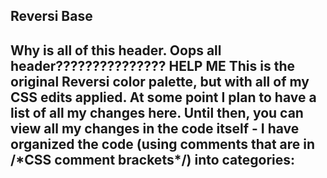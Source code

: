 ## Reversi Base
Why is all of this header. Oops all header??????????????? HELP ME
This is the original Reversi color palette, but with all of my CSS edits applied. 
At some point I plan to have a list of all my changes here. Until then, you can view all my changes in the code itself - I have organized the code (using comments that are in /\*CSS comment brackets*/) into categories:
- 
